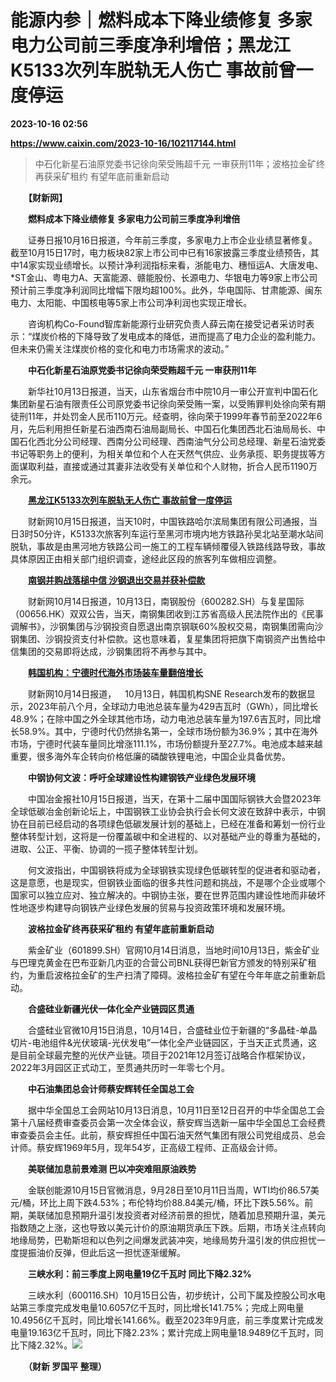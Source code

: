# 能源内参｜燃料成本下降业绩修复 多家电力公司前三季度净利增倍；黑龙江K5133次列车脱轨无人伤亡 事故前曾一度停运

**2023-10-16 02:56**

**https://www.caixin.com/2023-10-16/102117144.html**

> 中石化新星石油原党委书记徐向荣受贿超千元 一审获刑11年；波格拉金矿终再获采矿租约 有望年底前重新启动

  

　　**【财新网】**

　　**燃料成本下降业绩修复 多家电力公司前三季度净利增倍**

　　证券日报10月16日报道，今年前三季度，多家电力上市企业业绩显著修复。截至10月15日17时，电力板块82家上市公司中已有16家披露三季度业绩预告，其中14家实现业绩增长。以预计净利润指标来看，浙能电力、穗恒运A、大唐发电、\*ST金山、粤电力A、天富能源、赣能股份、长源电力、华银电力等9家上市公司预计前三季度净利润同比增幅下限均超100%。此外，华电国际、甘肃能源、闽东电力、太阳能、中国核电等5家上市公司净利润也实现正增长。

　　咨询机构Co-Found智库新能源行业研究负责人薛云南在接受记者采访时表示：“煤炭价格的下降导致了发电成本的降低，进而提高了电力企业的盈利能力。但未来仍需关注煤炭价格的变化和电力市场需求的波动。”

　　**中石化新星石油原党委书记徐向荣受贿超千元 一审获刑11年**

　　新华社10月13日报道，当天，山东省烟台市中院10月一审公开宣判中国石化集团新星石油有限责任公司原党委书记徐向荣受贿一案，以受贿罪判处徐向荣有期徒刑11年，并处罚金人民币110万元。经查明，徐向荣于1999年春节前至2022年6月，先后利用担任新星石油西南石油局副局长、中国石化集团西北石油局局长、中国石化西北分公司经理、西南分公司经理、西南油气分公司总经理、新星石油党委书记等职务上的便利，为相关单位和个人在天然气供应、业务承揽、职务提拔等方面谋取利益，直接或通过其妻非法收受有关单位和个人财物，折合人民币1190万余元。

　　**[黑龙江K5133次列车脱轨无人伤亡 事故前曾一度停运](https://companies.caixin.com/2023-10-15/102117057.html)**

　　财新网10月15日报道，当天10时，中国铁路哈尔滨局集团有限公司通报，当日3时50分许，K5133次旅客列车运行至黑河市境内地方铁路孙吴北站至潮水站间脱轨，事故是由黑河地方铁路公司一施工的工程车辆倾覆侵入铁路线路导致，事故具体原因正由相关部门组织调查，途经此区段的旅客列车做相应调整。

　　**[南钢并购战落槌中信 沙钢退出交易并获补偿款](https://www.caixin.com/2023-10-14/102116723.html)**

　　财新网10月14日报道，10月13日，南钢股份（600282.SH）与复星国际（00656.HK）双双公告，当天，南钢集团收到江苏省高级人民法院作出的《民事调解书》，沙钢集团与沙钢投资自愿退出南京钢联60%股权交易，南钢集团需向沙钢集团、沙钢投资支付补偿款。这也意味着，复星集团将把旗下南钢资产出售给中信集团的交易即将达成，沙钢集团将不再参与其中。

　　**[韩国机构：宁德时代海外市场装车量翻倍增长](https://www.caixin.com/2023-10-14/102116915.html)**

　　财新网10月14日报道， 10月13日，韩国机构SNE Research发布的数据显示，2023年前八个月，全球动力电池总装车量为429吉瓦时（GWh），同比增长48.9%；在除中国之外全球其他市场，动力电池总装车量为197.6吉瓦时，同比增长58.9%。其中，宁德时代仍然排名第一，全球市场份额为36.9%；其中在海外市场，宁德时代装车量同比增涨111.1%，市场份额提升至27.7%。电池成本越来越重要，很多海外车企转向价格低廉的磷酸铁锂电池，中国企业具备优势。

　　**中钢协何文波：呼吁全球建设性构建钢铁产业绿色发展环境**

　　中国冶金报社10月15日报道，当天，在第十二届中国国际钢铁大会暨2023年全球低碳冶金创新论坛上，中国钢铁工业协会执行会长何文波在致辞中表示，中钢协在目前已经启动的各项绿色低碳发展计划的基础上，已经在准备和筹划一份行业整体转型计划，这将是一份覆盖碳中和全进程的、以对基础产业的尊重为基础的，进取、公正、平衡、协调的一揽子整体转型计划。

　　何文波指出，中国钢铁将成为全球钢铁实现绿色低碳转型的促进者和驱动者，这是意愿，也是现实，但钢铁业面临的很多共性问题和挑战，不是哪个企业或哪个国家可以独立应对、独立解决的。中钢协主张，要在世界范围内建设性地而非破坏性地逐步构建导向钢铁产业绿色发展的贸易与投资政策环境和发展环境。

　　**波格拉金矿终再获采矿租约 有望年底前重新启动**

　　紫金矿业（601899.SH）官网10月14日消息，当地时间10月13日，紫金矿业与巴理克黄金在巴布亚新几内亚的合营公司BNL获得巴新官方颁发的特别采矿租约，为重启波格拉金矿的生产扫清了障碍。波格拉金矿有望在今年年底之前重新启动。

　　**合盛硅业新疆光伏一体化全产业链园区贯通**

　　合盛硅业官微10月15日消息，10月14日，合盛硅业位于新疆的“多晶硅-单晶切片-电池组件&光伏玻璃-光伏发电”一体化全产业链园区，于当天正式贯通，这是目前全球最完整的光伏产业链。项目于2021年12月签订战略合作框架协议，2022年3月园区正式动工，至贯通共历时一年零七个月。

　　**中石油集团总会计师蔡安辉转任全国总工会**

　　据中华全国总工会网站10月13日消息，10月11日至12日召开的中华全国总工会第十八届经费审查委员会第一次全体会议，蔡安辉当选新一届中华全国总工会经费审查委员会主任。此前，蔡安辉担任中国石油天然气集团有限公司党组成员、总会计师。蔡安辉1969年5月，现年54岁，正高级工程师、正高级会计师。

　　**美联储加息前景难测 巴以冲突难阻原油跌势**

　　金联创能源10月15日官微消息，9月28日至10月11日当周，WTI均价86.57美元/桶，环比上周下跌4.53%；布伦特均价88.84美元/桶，环比下跌5.56%。前期，美联储加息预期升温引发投资者对经济前景的担忧，随着加息预期升温，美元指数随之上涨，这也导致以美元计价的原油期货承压下跌。后期，市场关注点转向地缘局势，巴勒斯坦和以色列之间爆发武装冲突，地缘局势升温引发的供应担忧一度提振油价反弹，但此后这一担忧逐渐缓解。

　　**三峡水利：前三季度上网电量19亿千瓦时 同比下降2.32%**

　　三峡水利（600116.SH）10月15日公告，初步统计，公司下属及控股公司水电站第三季度完成发电量10.6057亿千瓦时，同比增长141.75%；完成上网电量10.4956亿千瓦时，同比增长141.66%。截至2023年9月底，前三季度累计完成发电量19.163亿千瓦时，同比下降2.23%；累计完成上网电量18.9489亿千瓦时，同比下降2.32%。[![](https://www.caixin.com/favicon.ico)](https://www.caixin.com/2023-10-16/102117144.html "能源内参｜燃料成本下降业绩修复 多家电力公司前三季度净利增倍；黑龙江K5133次列车脱轨无人伤亡 事故前曾一度停运")

　　**（财新 罗国平 整理）**